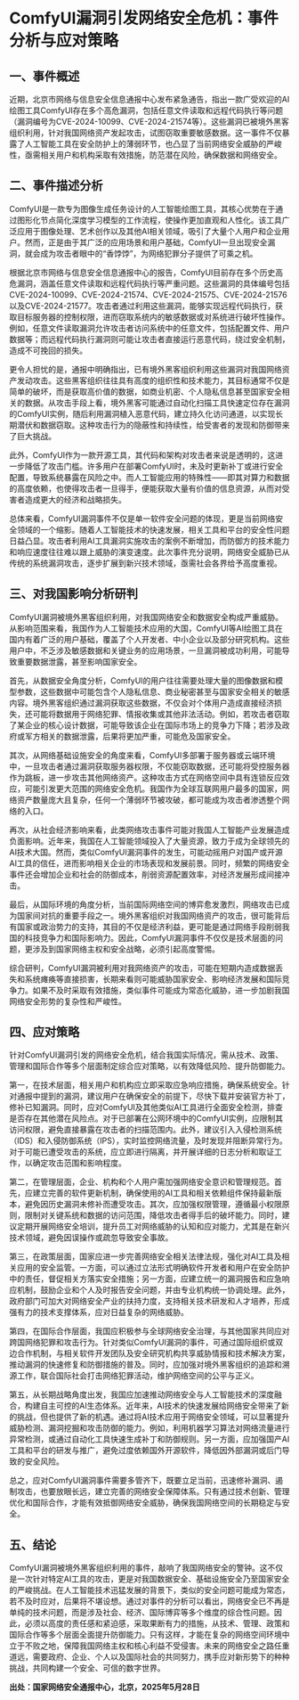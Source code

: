 # ComfyUI漏洞引发网络安全危机：事件分析与应对策略

## 一、事件概述

  近期，北京市网络与信息安全信息通报中心发布紧急通告，指出一款广受欢迎的AI绘图工具ComfyUI存在多个高危漏洞，包括任意文件读取和远程代码执行等问题（漏洞编号为CVE-2024-10099、CVE-2024-21574等）。这些漏洞已被境外黑客组织利用，针对我国网络资产发起攻击，试图窃取重要敏感数据。这一事件不仅暴露了人工智能工具在安全防护上的薄弱环节，也凸显了当前网络安全威胁的严峻性，亟需相关用户和机构采取有效措施，防范潜在风险，确保数据和网络安全。

## 二、事件描述分析

  ComfyUI是一款专为图像生成任务设计的人工智能绘图工具，其核心优势在于通过图形化节点简化深度学习模型的工作流程，使操作更加直观和人性化。该工具广泛应用于图像处理、艺术创作以及其他AI相关领域，吸引了大量个人用户和企业用户。然而，正是由于其广泛的应用场景和用户基础，ComfyUI一旦出现安全漏洞，就会成为攻击者眼中的“香饽饽”，为网络犯罪分子提供了可乘之机。

  根据北京市网络与信息安全信息通报中心的报告，ComfyUI目前存在多个历史高危漏洞，涵盖任意文件读取和远程代码执行等严重问题。这些漏洞的具体编号包括CVE-2024-10099、CVE-2024-21574、CVE-2024-21575、CVE-2024-21576以及CVE-2024-21577。攻击者通过利用这些漏洞，能够实现远程代码执行，获取目标服务器的控制权限，进而窃取系统内的敏感数据或对系统进行破坏性操作。例如，任意文件读取漏洞允许攻击者访问系统中的任意文件，包括配置文件、用户数据等；而远程代码执行漏洞则可能让攻击者直接运行恶意代码，绕过安全机制，造成不可挽回的损失。

  更令人担忧的是，通报中明确指出，已有境外黑客组织利用这些漏洞对我国网络资产发动攻击。这些黑客组织往往具有高度的组织性和技术能力，其目标通常不仅是简单的破坏，而是获取高价值的数据，如商业机密、个人隐私信息甚至国家安全相关的数据。从攻击手段上看，境外黑客可能通过自动化扫描工具快速定位存在漏洞的ComfyUI实例，随后利用漏洞植入恶意代码，建立持久化访问通道，以实现长期潜伏和数据窃取。这种攻击行为的隐蔽性和持续性，给受害者的发现和防御带来了巨大挑战。

  此外，ComfyUI作为一款开源工具，其代码和架构对攻击者来说是透明的，这进一步降低了攻击门槛。许多用户在部署ComfyUI时，未及时更新补丁或进行安全配置，导致系统暴露在风险之中。而人工智能应用的特殊性——即其对算力和数据的高度依赖，也使得攻击者一旦得手，便能获取大量有价值的信息资源，从而对受害者造成更大的经济和战略损失。

  总体来看，ComfyUI漏洞事件不仅是单一软件安全问题的体现，更是当前网络安全领域的一个缩影。随着人工智能技术的快速发展，相关工具和平台的安全性问题日益凸显。攻击者利用AI工具漏洞实施攻击的案例不断增加，而防御方的技术能力和响应速度往往难以跟上威胁的演变速度。此次事件充分说明，网络安全威胁已从传统的系统漏洞攻击，逐步扩展到新兴技术领域，亟需社会各界给予高度重视。

## 三、对我国影响分析研判

  ComfyUI漏洞被境外黑客组织利用，对我国网络安全和数据安全构成严重威胁。从影响范围来看，我国作为人工智能技术应用的大国，ComfyUI等AI绘图工具在国内有着广泛的用户基础，覆盖了个人开发者、中小企业以及部分研究机构。这些用户中，不乏涉及敏感数据和关键业务的应用场景，一旦漏洞被成功利用，可能导致重要数据泄露，甚至影响国家安全。

  首先，从数据安全角度分析，ComfyUI的用户往往需要处理大量的图像数据和模型参数，这些数据中可能包含个人隐私信息、商业秘密甚至与国家安全相关的敏感内容。境外黑客组织通过漏洞获取这些数据，不仅会对个体用户造成直接经济损失，还可能将数据用于网络犯罪、情报收集或其他非法活动。例如，若攻击者窃取了某企业的核心设计数据，可能导致该企业在国际市场上的竞争力下降；若涉及政府或军方相关的数据泄露，后果将更加严重，可能危及国家安全。

  其次，从网络基础设施安全的角度来看，ComfyUI多部署于服务器或云端环境中，一旦攻击者通过漏洞获取服务器权限，不仅能窃取数据，还可能将受控服务器作为跳板，进一步攻击其他网络资产。这种攻击方式在网络空间中具有连锁反应效应，可能引发更大范围的网络安全危机。我国作为全球互联网用户最多的国家，网络资产数量庞大且复杂，任何一个薄弱环节被攻破，都可能成为攻击者渗透整个网络的入口。

  再次，从社会经济影响来看，此类网络攻击事件可能对我国人工智能产业发展造成负面影响。近年来，我国在人工智能领域投入了大量资源，致力于成为全球领先的AI技术大国。然而，类似ComfyUI漏洞事件的发生，可能动摇用户对国产或开源AI工具的信任，进而影响相关企业的市场表现和发展前景。同时，频繁的网络安全事件还会增加企业和社会的防御成本，削弱资源配置效率，对经济发展形成间接冲击。

  最后，从国际环境的角度分析，当前国际网络空间的博弈愈发激烈，网络攻击已成为国家间对抗的重要手段之一。境外黑客组织对我国网络资产的攻击，很可能背后有国家或政治势力的支持，其目的不仅是经济利益，更可能是通过网络手段削弱我国的科技竞争力和国际影响力。因此，ComfyUI漏洞事件不仅仅是技术层面的问题，更涉及到国家网络主权和安全战略，必须引起高度警惕。

  综合研判，ComfyUI漏洞被利用对我网络资产的攻击，可能在短期内造成数据丢失和系统瘫痪等直接损害，长期来看则可能威胁国家安全、影响经济发展和国际竞争力。如果不及时采取有效措施，类似事件可能成为常态化威胁，进一步加剧我国网络安全形势的复杂性和严峻性。

## 四、应对策略

  针对ComfyUI漏洞引发的网络安全危机，结合我国实际情况，需从技术、政策、管理和国际合作等多个层面制定综合应对策略，以有效降低风险、提升防御能力。

  第一，在技术层面，相关用户和机构应立即采取应急响应措施，确保系统安全。针对通报中提到的漏洞，建议用户在确保安全的前提下，尽快下载并安装官方补丁，修补已知漏洞。同时，应对ComfyUI及其他类似AI工具进行全面安全检测，排查是否存在其他潜在风险点。对于已部署在公网环境中的ComfyUI实例，应限制其访问权限，避免直接暴露在攻击者的扫描范围内。此外，建议引入入侵检测系统（IDS）和入侵防御系统（IPS），实时监控网络流量，及时发现并阻断异常行为。对于可能已遭受攻击的系统，应立即进行隔离，并开展详细的日志分析和取证工作，以确定攻击范围和影响程度。

  第二，在管理层面，企业、机构和个人用户需加强网络安全意识和管理规范。首先，应建立完善的软件更新机制，确保使用的AI工具和相关依赖组件保持最新版本，避免因历史漏洞未修补而遭受攻击。其次，应加强权限管理，遵循最小权限原则，限制对关键系统和数据的访问范围，降低攻击者得手后的破坏能力。同时，建议定期开展网络安全培训，提升员工对网络威胁的认知和应对能力，尤其是在新兴技术领域，避免因误操作或疏忽导致安全事故。

  第三，在政策层面，国家应进一步完善网络安全相关法律法规，强化对AI工具及相关应用的安全监管。一方面，可以通过立法形式明确软件开发者和用户在安全防护中的责任，督促相关方落实安全措施；另一方面，应建立统一的漏洞报告和应急响应机制，鼓励企业和个人及时报告安全问题，并由专业机构统一协调处理。此外，政府部门可加大对网络安全产业的扶持力度，支持相关技术研发和人才培养，形成强有力的技术支撑体系，应对日益复杂的网络威胁。

  第四，在国际合作层面，我国应积极参与全球网络安全治理，与其他国家共同应对跨国网络犯罪和攻击行为。针对类似ComfyUI漏洞的事件，可通过国际组织或双边合作机制，与相关软件开发团队及安全研究机构共享威胁情报和技术解决方案，推动漏洞的快速修复和防御措施的普及。同时，应加强对境外黑客组织的追踪和溯源工作，联合国际社会打击网络犯罪活动，维护网络空间的公平与正义。

  第五，从长期战略角度出发，我国应加速推动网络安全与人工智能技术的深度融合，构建自主可控的AI生态体系。近年来，AI技术的快速发展给网络安全带来了新的挑战，但也提供了新的机遇。通过将AI技术应用于网络安全领域，可以显著提升威胁检测、漏洞挖掘和攻击防御的能力。例如，利用机器学习算法对网络流量进行异常检测，或通过自动化工具快速生成补丁和防御规则。另一方面，应加强国产AI工具和平台的研发与推广，避免过度依赖国外开源软件，降低因外部漏洞或后门导致的安全风险。

  总之，应对ComfyUI漏洞事件需要多管齐下，既要立足当前，迅速修补漏洞、遏制攻击，也要放眼长远，建立完善的网络安全保障体系。只有通过技术创新、管理优化和国际合作，才能有效抵御网络安全威胁，确保我国网络空间的长期稳定与安全。

## 五、结论

  ComfyUI漏洞被境外黑客组织利用的事件，敲响了我国网络安全的警钟。这不仅是一次针对特定AI工具的攻击，更是对我国数据安全、基础设施安全乃至国家安全的严峻挑战。在人工智能技术迅猛发展的背景下，类似的安全问题可能成为常态，若不及时应对，后果将不堪设想。通过对事件的分析可以看出，网络安全已不再是单纯的技术问题，而是涉及社会、经济、国际博弈等多个维度的综合性问题。因此，必须以高度的责任感和紧迫感，采取果断有力的措施，从技术、管理、政策和国际合作等多个层面全面提升防御能力。只有这样，才能在复杂的网络空间环境中立于不败之地，保障我国网络主权和核心利益不受侵害。未来的网络安全之路任重道远，需要政府、企业、个人以及国际社会的共同努力，携手应对新形势下的种种挑战，共同构建一个安全、可信的数字世界。

**出处：国家网络安全通报中心，北京，2025年5月28日**